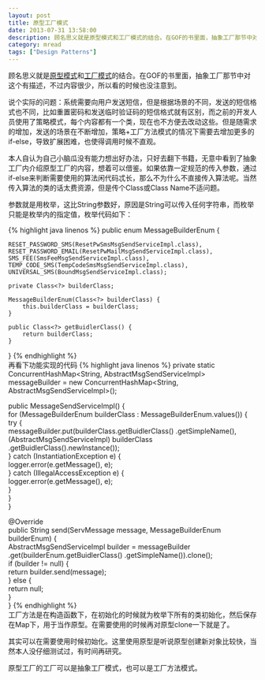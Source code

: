 ```yaml
---
layout: post
title: 原型工厂模式
date: 2013-07-31 13:58:00
description: 顾名思义就是原型模式和工厂模式的结合。在GOF的书里面，抽象工厂那节中对这个有描述，不过内容很少，所以看的时候也没注意到。
category: mread
tags: ["Design Patterns"]
---
```


顾名思义就是[原型模式](/blog/2013/07/31/design-patterns-prototype)和[工厂模式](/blog/2013/07/31/design-patterns-factory-method)的结合。在GOF的书里面，抽象工厂那节中对这个有描述，不过内容很少，所以看的时候也没注意到。

说个实际的问题：系统需要向用户发送短信，但是根据场景的不同，发送的短信格式也不同，比如重置密码和发送临时验证码的短信格式就有区别，而之前的开发人员使用了策略模式，每个内容都有一个类，现在也不方便去改动这些。但是随需求的增加，发送的场景在不断增加，策略+工厂方法模式的情况下需要去增加更多的if-else，导致扩展困难，也使得调用时候不直观。

本人自认为自己小脑瓜没有能力想出好办法，只好去翻下书籍，无意中看到了抽象工厂内介绍原型工厂的内容，想着可以借鉴。如果依靠一定规范的传入参数，通过if-else来判断需要使用的算法闲代码忒长，那么不为什么不直接传入算法呢。当然传入算法的类的话太费资源，但是传个Class或Class Name不适问题。

参数就是用枚举，这比String参数好，原因是String可以传入任何字符串，而枚举只能是枚举内的指定值，枚举代码如下：

{% highlight java linenos %}
public enum MessageBuilderEnum {  
  
    RESET_PASSWORD_SMS(ResetPwSmsMsgSendServiceImpl.class),  
    RESET_PASSWORD_EMAIL(ResetPwMailMsgSendServiceImpl.class),  
    SMS_FEE(SmsFeeMsgSendServiceImpl.class),  
    TEMP_CODE_SMS(TempCodeSmsMsgSendServiceImpl.class),  
    UNIVERSAL_SMS(BoundMsgSendServiceImpl.class);  
      
    private Class<?> builderClass;  
      
    MessageBuilderEnum(Class<?> builderClass) {  
        this.builderClass = builderClass;  
    }  
      
    public Class<?> getBuidlerClass() {  
        return builderClass;  
    }  
}
{% endhighlight %}
<br />
再看下功能实现的代码
{% highlight java linenos %}
private static ConcurrentHashMap<String,
    AbstractMsgSendServiceImpl> messageBuilder =
    new ConcurrentHashMap<String, AbstractMsgSendServiceImpl>();  
  
public MessageSendServiceImpl() {  
    for (MessageBuilderEnum builderClass 
        : MessageBuilderEnum.values()) {  
        try {  
            messageBuilder.put(builderClass.getBuidlerClass()
                .getSimpleName(),  
                    (AbstractMsgSendServiceImpl) builderClass
                        .getBuidlerClass().newInstance());  
        } catch (InstantiationException e) {  
            logger.error(e.getMessage(), e);  
        } catch (IllegalAccessException e) {  
            logger.error(e.getMessage(), e);  
        }  
    }  
}  
  
@Override  
public String send(ServMessage message,
    MessageBuilderEnum builderEnum) {  
    AbstractMsgSendServiceImpl builder = messageBuilder  
            .get(builderEnum.getBuidlerClass()
            .getSimpleName()).clone();  
    if (builder != null) {  
        return builder.send(message);  
    } else {  
        return null;  
    }  
}
{% endhighlight %}
<br />
工厂方法是在构造函数下，在初始化的时候就为枚举下所有的类初始化，然后保存在Map下，用于当作原型。在需要使用的时候再对原型clone一下就是了。

其实可以在需要使用时候初始化。这里使用原型是听说原型创建新对象比较快，当然本人没仔细测试过，有时间再研究。

原型工厂的工厂可以是抽象工厂模式，也可以是工厂方法模式。
